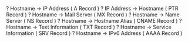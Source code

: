 
? Hostname -> IP Address ( A Record )
? IP Address -> Hostname ( PTR Record )
? Hostname -> Mail Server ( MX Record )
? Hostname -> Name Server ( NS Record )
? Hostname -> Hostname Alias ( CNAME Record )
? Hostname -> Text Information ( TXT Record )
? Hostname -> Service Information ( SRV Record )
? Hostname -> IPv6 Address ( AAAA Record )




